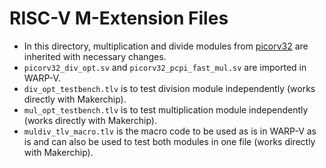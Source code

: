 # RISC-V M-Extension Files

* In this directory, multiplication and divide modules from [picorv32](https://github.com/cliffordwolf/picorv32) are inherited with necessary changes.
* `picorv32_div_opt.sv` and `picorv32_pcpi_fast_mul.sv` are imported in WARP-V.
* `div_opt_testbench.tlv` is to test division module independently (works directly with Makerchip).
* `mul_opt_testbench.tlv` is to test multiplication module independently (works directly with Makerchip).
* `muldiv_tlv_macro.tlv` is the macro code to be used as is in WARP-V as is and can also be used to test both modules in one file (works directly with Makerchip).

